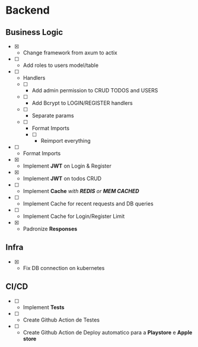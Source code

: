 # Backend

## Business Logic

- [x] - Change framework from axum to actix
- [ ] - Add roles to users model/table
- [ ] - Handlers
  - [ ] - Add admin permission to CRUD TODOS and USERS
  - [ ] - Add Bcrypt to LOGIN/REGISTER handlers
  - [ ] - Separate params
  - [ ] - Format Imports
    - [ ] - Reimport everything
- [ ] - Format Imports
- [x] - Implement **JWT** on Login & Register
- [x] - Implement **JWT** on todos CRUD
- [ ] - Implement **Cache** _with **REDIS** or **MEM CACHED**_
- [ ] - Implement Cache for recent requests and DB queries
- [ ] - Implement Cache for Login/Register Limit
- [x] - Padronize **Responses**

## Infra

- [x] - Fix DB connection on kubernetes

## CI/CD

- [ ] - Implement **Tests**
- [ ] - Create Github Action de Testes
- [ ] - Create Github Action de Deploy automatico para a **Playstore** e **Apple store**

